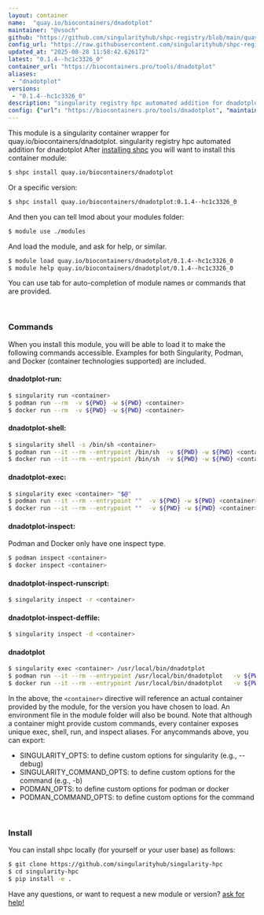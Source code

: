 ```yaml
---
layout: container
name:  "quay.io/biocontainers/dnadotplot"
maintainer: "@vsoch"
github: "https://github.com/singularityhub/shpc-registry/blob/main/quay.io/biocontainers/dnadotplot/container.yaml"
config_url: "https://raw.githubusercontent.com/singularityhub/shpc-registry/main/quay.io/biocontainers/dnadotplot/container.yaml"
updated_at: "2025-08-28 11:58:42.626172"
latest: "0.1.4--hc1c3326_0"
container_url: "https://biocontainers.pro/tools/dnadotplot"
aliases:
 - "dnadotplot"
versions:
 - "0.1.4--hc1c3326_0"
description: "singularity registry hpc automated addition for dnadotplot"
config: {"url": "https://biocontainers.pro/tools/dnadotplot", "maintainer": "@vsoch", "description": "singularity registry hpc automated addition for dnadotplot", "latest": {"0.1.4--hc1c3326_0": "sha256:ca1fb41b447d19c0b79843e1489891f651bebc6c5602b52d4d977121f2ef50cf"}, "tags": {"0.1.4--hc1c3326_0": "sha256:ca1fb41b447d19c0b79843e1489891f651bebc6c5602b52d4d977121f2ef50cf"}, "docker": "quay.io/biocontainers/dnadotplot", "aliases": {"dnadotplot": "/usr/local/bin/dnadotplot"}}
---
```


This module is a singularity container wrapper for quay.io/biocontainers/dnadotplot.
singularity registry hpc automated addition for dnadotplot
After [installing shpc](#install) you will want to install this container module:


```bash
$ shpc install quay.io/biocontainers/dnadotplot
```

Or a specific version:

```bash
$ shpc install quay.io/biocontainers/dnadotplot:0.1.4--hc1c3326_0
```

And then you can tell lmod about your modules folder:

```bash
$ module use ./modules
```

And load the module, and ask for help, or similar.

```bash
$ module load quay.io/biocontainers/dnadotplot/0.1.4--hc1c3326_0
$ module help quay.io/biocontainers/dnadotplot/0.1.4--hc1c3326_0
```

You can use tab for auto-completion of module names or commands that are provided.

<br>

### Commands

When you install this module, you will be able to load it to make the following commands accessible.
Examples for both Singularity, Podman, and Docker (container technologies supported) are included.

#### dnadotplot-run:

```bash
$ singularity run <container>
$ podman run --rm  -v ${PWD} -w ${PWD} <container>
$ docker run --rm  -v ${PWD} -w ${PWD} <container>
```

#### dnadotplot-shell:

```bash
$ singularity shell -s /bin/sh <container>
$ podman run --it --rm --entrypoint /bin/sh  -v ${PWD} -w ${PWD} <container>
$ docker run --it --rm --entrypoint /bin/sh  -v ${PWD} -w ${PWD} <container>
```

#### dnadotplot-exec:

```bash
$ singularity exec <container> "$@"
$ podman run --it --rm --entrypoint ""  -v ${PWD} -w ${PWD} <container> "$@"
$ docker run --it --rm --entrypoint ""  -v ${PWD} -w ${PWD} <container> "$@"
```

#### dnadotplot-inspect:

Podman and Docker only have one inspect type.

```bash
$ podman inspect <container>
$ docker inspect <container>
```

#### dnadotplot-inspect-runscript:

```bash
$ singularity inspect -r <container>
```

#### dnadotplot-inspect-deffile:

```bash
$ singularity inspect -d <container>
```


#### dnadotplot

```bash
$ singularity exec <container> /usr/local/bin/dnadotplot
$ podman run --it --rm --entrypoint /usr/local/bin/dnadotplot   -v ${PWD} -w ${PWD} <container> -c " $@"
$ docker run --it --rm --entrypoint /usr/local/bin/dnadotplot   -v ${PWD} -w ${PWD} <container> -c " $@"
```



In the above, the `<container>` directive will reference an actual container provided
by the module, for the version you have chosen to load. An environment file in the
module folder will also be bound. Note that although a container
might provide custom commands, every container exposes unique exec, shell, run, and
inspect aliases. For anycommands above, you can export:

 - SINGULARITY_OPTS: to define custom options for singularity (e.g., --debug)
 - SINGULARITY_COMMAND_OPTS: to define custom options for the command (e.g., -b)
 - PODMAN_OPTS: to define custom options for podman or docker
 - PODMAN_COMMAND_OPTS: to define custom options for the command

<br>

### Install

You can install shpc locally (for yourself or your user base) as follows:

```bash
$ git clone https://github.com/singularityhub/singularity-hpc
$ cd singularity-hpc
$ pip install -e .
```

Have any questions, or want to request a new module or version? [ask for help!](https://github.com/singularityhub/singularity-hpc/issues)